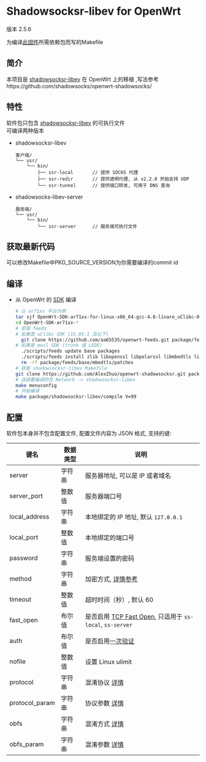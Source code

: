 Shadowsocksr-libev for OpenWrt
===
版本 2.5.6

为编译[此固件][O]所需依赖包而写的Makefile

简介
---

 本项目是 [shadowsocksr-libev][1] 在 OpenWrt 上的移植 ,写法参考https://github.com/shadowsocks/openwrt-shadowsocks/ 

特性
---

软件包只包含 [shadowsocksr-libev][1] 的可执行文件  
可编译两种版本  

 - shadowsocksr-libev

   ```
   客户端/
   └── usr/
       └── bin/
           ├── ssr-local       // 提供 SOCKS 代理
           ├── ssr-redir       // 提供透明代理, 从 v2.2.0 开始支持 UDP
           └── ssr-tunnel      // 提供端口转发, 可用于 DNS 查询
   ```

 - shadowsocks-libev-server

   ```
   服务端/
   └── usr/
       └── bin/
           └── ssr-server      // 服务端可执行文件
   ```

获取最新代码
---
可以修改Makefile中PKG_SOURCE_VERSION为你需要编译的commit id

编译
---

 - 从 OpenWrt 的 [SDK][S] 编译

   ```bash
   # 以 ar71xx 平台为例
   tar xjf OpenWrt-SDK-ar71xx-for-linux-x86_64-gcc-4.8-linaro_uClibc-0.9.33.2.tar.bz2
   cd OpenWrt-SDK-ar71xx-*
   # 安装 feeds
   # 如果是 uClibc SDK (15.05.1 及以下)
     git clone https://github.com/aa65535/openwrt-feeds.git package/feeds
   # 如果是 musl SDK (trunk 或 LEDE)
     ./scripts/feeds update base packages
     ./scripts/feeds install zlib libopenssl libpolarssl libmbedtls libpcre
     rm -rf package/feeds/base/mbedtls/patches
   # 获取 shadowsocksr-libev Makefile
   git clone https://github.com/AlexZhuo/openwrt-shadowsocksr.git package/shadowsocksr-libev
   # 选择要编译的包 Network -> shadowsocksr-libev
   make menuconfig
   # 开始编译
   make package/shadowsocksr-libev/compile V=99
   ```

配置
---

   软件包本身并不包含配置文件, 配置文件内容为 JSON 格式, 支持的键:  

   键名           | 数据类型 | 说明
   ---------------|----------|-----------------------------------------------
   server         | 字符串   | 服务器地址, 可以是 IP 或者域名
   server_port    | 整数值   | 服务器端口号
   local_address  | 字符串   | 本地绑定的 IP 地址, 默认 `127.0.0.1`
   local_port     | 整数值   | 本地绑定的端口号
   password       | 字符串   | 服务端设置的密码
   method         | 字符串   | 加密方式, [详情参考][E]
   timeout        | 整数值   | 超时时间（秒）, 默认 60
   fast_open      | 布尔值   | 是否启用 [TCP Fast Open][F], 只适用于 `ss-local`, `ss-server`
   auth           | 布尔值   | 是否启用[一次验证][A]
   nofile         | 整数值   | 设置 Linux ulimit
   protocol       | 字符串   | 混淆协议 [详情][N]
   protocol_param | 字符串   | 协议参数 [详情][N]
   obfs           | 字符串   | 混淆方式 [详情][N]
   obfs_param     | 字符串   | 混淆参数 [详情][N]
   
  [1]: https://github.com/shadowsocksr/shadowsocksr-libev
  [2]: https://bintray.com/aa65535/opkg/shadowsocks-libev/_latestVersion "预编译 IPK 下载"
  [B]: https://api.bintray.com/packages/aa65535/opkg/shadowsocks-libev/images/download.svg
  [3]: https://github.com/shadowsocks/luci-app-shadowsocks
  [A]: https://shadowsocks.org/en/spec/one-time-auth.html
  [E]: https://github.com/shadowsocks/luci-app-shadowsocks/wiki/Encrypt-method
  [F]: https://github.com/shadowsocks/shadowsocks/wiki/TCP-Fast-Open
  [S]: https://wiki.openwrt.org/doc/howto/obtain.firmware.sdk
  [M]: https://www.multipath-tcp.org/
  [N]: https://github.com/breakwa11/shadowsocks-rss/blob/master/ssr.md
  [O]: http://www.right.com.cn/forum/thread-198649-1-1.html
